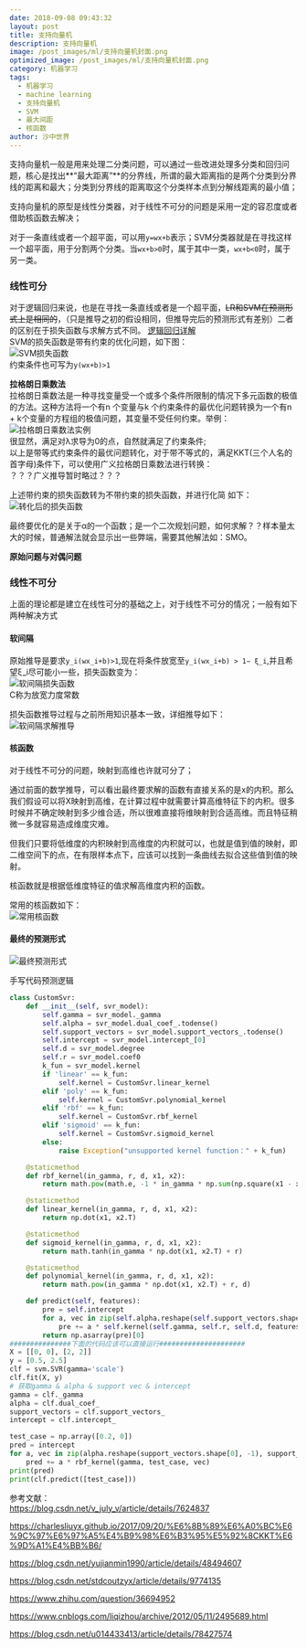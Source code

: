 ```yaml
---
date: 2018-09-08 09:43:32
layout: post
title: 支持向量机
description: 支持向量机
image: /post_images/ml/支持向量机封面.png
optimized_image: /post_images/ml/支持向量机封面.png
category: 机器学习
tags:
  - 机器学习
  - machine learning
  - 支持向量机
  - SVM
  - 最大间距
  - 核函数
author: 沙中世界
---
```


支持向量机一般是用来处理二分类问题，可以通过一些改进处理多分类和回归问题，核心是找出**“最大距离”**的分界线，所谓的最大距离指的是两个分类到分界线的距离和最大；分类到分界线的距离取这个分类样本点到分解线距离的最小值；

支持向量机的原型是线性分类器，对于线性不可分的问题是采用一定的容忍度或者借助核函数去解决；

对于一条直线或者一个超平面，可以用```y=wx+b```表示；SVM分类器就是在寻找这样一个超平面，用于分割两个分类。当```wx+b>0```时，属于其中一类，```wx+b<0```时，属于另一类。

### 线性可分 ###
对于逻辑回归来说，也是在寻找一条直线或者是一个超平面，~~LR和SVM在预测形式上是相同的~~，（只是推导之初的假设相同，但推导完后的预测形式有差别）二者的区别在于损失函数与求解方式不同。
[逻辑回归详解](/逻辑回归)<br>
SVM的损失函数是带有约束的优化问题，如下图：<br>
![SVM损失函数](/my_docs/ml/images/8_1-1.jpg)<br>
约束条件也可写为```y(wx+b)>1```

**拉格朗日乘数法**<br>
拉格朗日乘数法是一种寻找变量受一个或多个条件所限制的情况下多元函数的极值的方法。这种方法将一个有n 个变量与k 个约束条件的最优化问题转换为一个有n + k个变量的方程组的极值问题，其变量不受任何约束。举例：<br>
![拉格朗日乘数法实例](/my_docs/ml/images/8_1-2.jpg)<br>
很显然，满足对λ求导为0的点，自然就满足了约束条件;<br>
以上是带等式约束条件的最优问题转化，对于带不等式的，满足KKT(三个人名的首字母)条件下，可以使用广义拉格朗日乘数法进行转换：<br>
？？？广义推导暂时略过？？？<br>

上述带约束的损失函数转为不带约束的损失函数，并进行化简 如下：<br>
![转化后的损失函数](/my_docs/ml/images/8_1-3.jpg)<br>

最终要优化的是关于α的一个函数；是一个二次规划问题，如何求解？？样本量太大的时候，普通解法就会显示出一些弊端，需要其他解法如：SMO。

**原始问题与对偶问题**<br>


### 线性不可分 ###
上面的理论都是建立在线性可分的基础之上，对于线性不可分的情况；一般有如下两种解决方式

#### 软间隔 ####
原始推导是要求``` y_i(wx_i+b)>1 ```,现在将条件放宽至``` y_i(wx_i+b) > 1− ξ_i ```,并且希望ξ_i尽可能小一些，损失函数变为：<br>
![软间隔损失函数](/my_docs/ml/images/8_1-4.jpg)<br>
C称为放宽力度常数

损失函数推导过程与之前所用知识基本一致，详细推导如下：<br>
![软间隔求解推导](/my_docs/ml/images/8_1-5.jpg)<br>


#### 核函数 ####
对于线性不可分的问题，映射到高维也许就可分了；

通过前面的数学推导，可以看出最终要求解的函数有直接关系的是x的内积。那么我们假设可以将X映射到高维，在计算过程中就需要计算高维特征下的内积。很多时候并不确定映射到多少维合适，所以很难直接将维映射到合适高维。而且特征稍微一多就容易造成维度灾难。

但我们只要将低维度的内积映射到高维度的内积就可以，也就是值到值的映射，即二维空间下的点，在有限样本点下，应该可以找到一条曲线去拟合这些值到值的映射。

核函数就是根据低维度特征的值求解高维度内积的函数。

常用的核函数如下：<br>
![常用核函数](/my_docs/ml/images/8_1-6.jpg)<br>

#### 最终的预测形式 ####
![最终预测形式](/my_docs/ml/images/8_1-7.jpg)<br>

手写代码预测逻辑
```Python
class CustomSvr:
    def __init__(self, svr_model):
        self.gamma = svr_model._gamma
        self.alpha = svr_model.dual_coef_.todense()
        self.support_vectors = svr_model.support_vectors_.todense()
        self.intercept = svr_model.intercept_[0]
        self.d = svr_model.degree
        self.r = svr_model.coef0
        k_fun = svr_model.kernel
        if 'linear' == k_fun:
            self.kernel = CustomSvr.linear_kernel
        elif 'poly' == k_fun:
            self.kernel = CustomSvr.polynomial_kernel
        elif 'rbf' == k_fun:
            self.kernel = CustomSvr.rbf_kernel
        elif 'sigmoid' == k_fun:
            self.kernel = CustomSvr.sigmoid_kernel
        else:
            raise Exception("unsupported kernel function：" + k_fun)

    @staticmethod
    def rbf_kernel(in_gamma, r, d, x1, x2):
        return math.pow(math.e, -1 * in_gamma * np.sum(np.square(x1 - x2)))

    @staticmethod
    def linear_kernel(in_gamma, r, d, x1, x2):
        return np.dot(x1, x2.T)

    @staticmethod
    def sigmoid_kernel(in_gamma, r, d, x1, x2):
        return math.tanh(in_gamma * np.dot(x1, x2.T) + r)

    @staticmethod
    def polynomial_kernel(in_gamma, r, d, x1, x2):
        return math.pow(in_gamma * np.dot(x1, x2.T) + r, d)

    def predict(self, features):
        pre = self.intercept
        for a, vec in zip(self.alpha.reshape(self.support_vectors.shape[0], -1), self.support_vectors):
            pre += a * self.kernel(self.gamma, self.r, self.d, features, vec)
        return np.asarray(pre)[0]
###############下面的代码应该可以直接运行#####################
X = [[0, 0], [2, 2]]
y = [0.5, 2.5]
clf = svm.SVR(gamma='scale')
clf.fit(X, y)
# 获取gamma & alpha & support vec & intercept
gamma = clf._gamma
alpha = clf.dual_coef_
support_vectors = clf.support_vectors_
intercept = clf.intercept_

test_case = np.array([0.2, 0])
pred = intercept
for a, vec in zip(alpha.reshape(support_vectors.shape[0], -1), support_vectors):
    pred += a * rbf_kernel(gamma, test_case, vec)
print(pred)
print(clf.predict([test_case]))
```

参考文献：<br>
https://blog.csdn.net/v_july_v/article/details/7624837

https://charlesliuyx.github.io/2017/09/20/%E6%8B%89%E6%A0%BC%E6%9C%97%E6%97%A5%E4%B9%98%E6%B3%95%E5%92%8CKKT%E6%9D%A1%E4%BB%B6/

https://blog.csdn.net/yujianmin1990/article/details/48494607

https://blog.csdn.net/stdcoutzyx/article/details/9774135

https://www.zhihu.com/question/36694952

https://www.cnblogs.com/liqizhou/archive/2012/05/11/2495689.html

https://blog.csdn.net/u014433413/article/details/78427574
